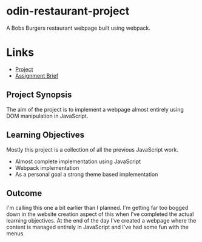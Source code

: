 # odin-restaurant-project
A Bobs Burgers restaurant webpage built using webpack.

# Links
- [Project](https://anevilpenguin.github.io/odin-restaurant-project)
- [Assignment Brief](https://www.theodinproject.com/lessons/node-path-javascript-restaurant-page)

## Project Synopsis

The aim of the project is to implement a webpage almost entirely using DOM 
manipulation in JavaScript.

## Learning Objectives

Mostly this project is a collection of all the previous JavaScript work.  
- Almost complete implementation using JavaScript
- Webpack implementation
- As a personal goal a strong theme based implementation

## Outcome

I'm calling this one a bit earlier than I planned. I'm getting far too bogged 
down in the website creation aspect of this when I've completed the actual 
learning objectives. At the end of the day I've created a webpage where the 
content is managed entirely in JavaScript and I've had some fun with the menus.

